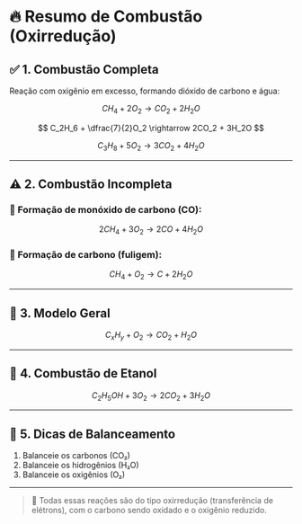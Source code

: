 # 🔥 Resumo de Combustão (Oxirredução)

## ✅ 1. Combustão Completa

Reação com oxigênio em excesso, formando dióxido de carbono e água:

$$
CH_4 + 2O_2 \rightarrow CO_2 + 2H_2O
$$

$$
C_2H_6 + \dfrac{7}{2}O_2 \rightarrow 2CO_2 + 3H_2O
$$

$$
C_3H_8 + 5O_2 \rightarrow 3CO_2 + 4H_2O
$$

---

## ⚠️ 2. Combustão Incompleta

### 🔸 Formação de monóxido de carbono (CO):
$$
2CH_4 + 3O_2 \rightarrow 2CO + 4H_2O
$$

### 🔸 Formação de carbono (fuligem):
$$
CH_4 + O_2 \rightarrow C + 2H_2O
$$

---

## 🧪 3. Modelo Geral
$$
C_xH_y + O_2 \rightarrow CO_2 + H_2O
$$

---

## 🍷 4. Combustão de Etanol
$$
C_2H_5OH + 3O_2 \rightarrow 2CO_2 + 3H_2O
$$

---

## 🧠 5. Dicas de Balanceamento

1. Balanceie os carbonos (CO₂)  
2. Balanceie os hidrogênios (H₂O)  
3. Balanceie os oxigênios (O₂)

---

> 📌 Todas essas reações são do tipo oxirredução (transferência de elétrons), com o carbono sendo oxidado e o oxigênio reduzido.
